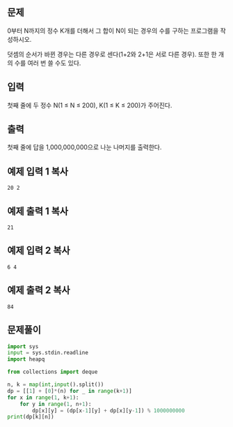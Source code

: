 ## 문제

0부터 N까지의 정수 K개를 더해서 그 합이 N이 되는 경우의 수를 구하는 프로그램을 작성하시오.

덧셈의 순서가 바뀐 경우는 다른 경우로 센다(1+2와 2+1은 서로 다른 경우). 또한 한 개의 수를 여러 번 쓸 수도 있다.

## 입력

첫째 줄에 두 정수 N(1 ≤ N ≤ 200), K(1 ≤ K ≤ 200)가 주어진다.

## 출력

첫째 줄에 답을 1,000,000,000으로 나눈 나머지를 출력한다.

## 예제 입력 1 복사

```
20 2
```

## 예제 출력 1 복사

```
21
```

## 예제 입력 2 복사

```
6 4
```

## 예제 출력 2 복사

```
84
```

## 문제풀이

```python
import sys
input = sys.stdin.readline
import heapq

from collections import deque

n, k = map(int,input().split())
dp = [[1] + [0]*(n) for _ in range(k+1)]
for x in range(1, k+1):
    for y in range(1, n+1):
        dp[x][y] = (dp[x-1][y] + dp[x][y-1]) % 1000000000
print(dp[k][n])
```
